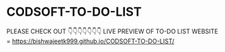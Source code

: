 # CODSOFT-TO-DO-LIST
PLEASE CHECK OUT 👇👇👇👇👇👇👇
LIVE PREVIEW OF TO-DO LIST WEBSITE = https://bishwajeetk999.github.io/CODSOFT-TO-DO-LIST/
